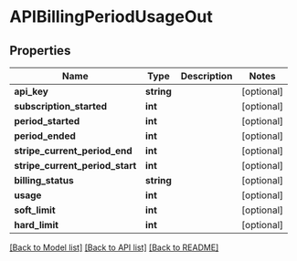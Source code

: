 # APIBillingPeriodUsageOut

## Properties
Name | Type | Description | Notes
------------ | ------------- | ------------- | -------------
**api_key** | **string** |  | [optional] 
**subscription_started** | **int** |  | [optional] 
**period_started** | **int** |  | [optional] 
**period_ended** | **int** |  | [optional] 
**stripe_current_period_end** | **int** |  | [optional] 
**stripe_current_period_start** | **int** |  | [optional] 
**billing_status** | **string** |  | [optional] 
**usage** | **int** |  | [optional] 
**soft_limit** | **int** |  | [optional] 
**hard_limit** | **int** |  | [optional] 

[[Back to Model list]](../README.md#documentation-for-models) [[Back to API list]](../README.md#documentation-for-api-endpoints) [[Back to README]](../README.md)


